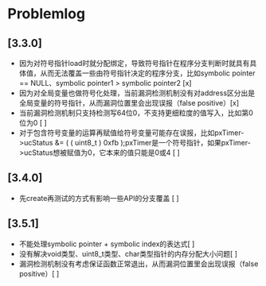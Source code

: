 # Problemlog

## [3.3.0]
- 因为对符号指针load时就分配绑定，导致符号指针在程序分支判断时就具有具体值，从而无法覆盖一些由符号指针决定的程序分支，比如symbolic pointer == NULL、symbolic pointer1 > symbolic pointer2 [x]
- 因为对全局变量也做符号化处理，当前漏洞检测机制没有对address区分出是全局变量的符号指针，从而漏洞位置里会出现误报（false positive）[x]
- 当前漏洞检测机制只支持检测写64位0，不支持更细粒度的值写入，比如第0位为0 [ ]
- 对于包含符号变量的运算再赋值给符号变量可能存在误报，比如pxTimer->ucStatus &= ( ( uint8_t ) 0xfb );pxTimer是一个符号指针，如果pxTimer->ucStatus想被赋值为0，它本来的值只能是0或4 [ ]

## [3.4.0]
- 先create再测试的方式有影响一些API的分支覆盖 [ ]

## [3.5.1]
- 不能处理symbolic pointer + symbolic index的表达式[ ]
- 没有解决void类型、uint8_t类型、char类型指针的内存分配大小问题[ ]
- 漏洞检测机制没有考虑保证函数正常退出，从而漏洞位置里会出现误报（false positive）[ ]

